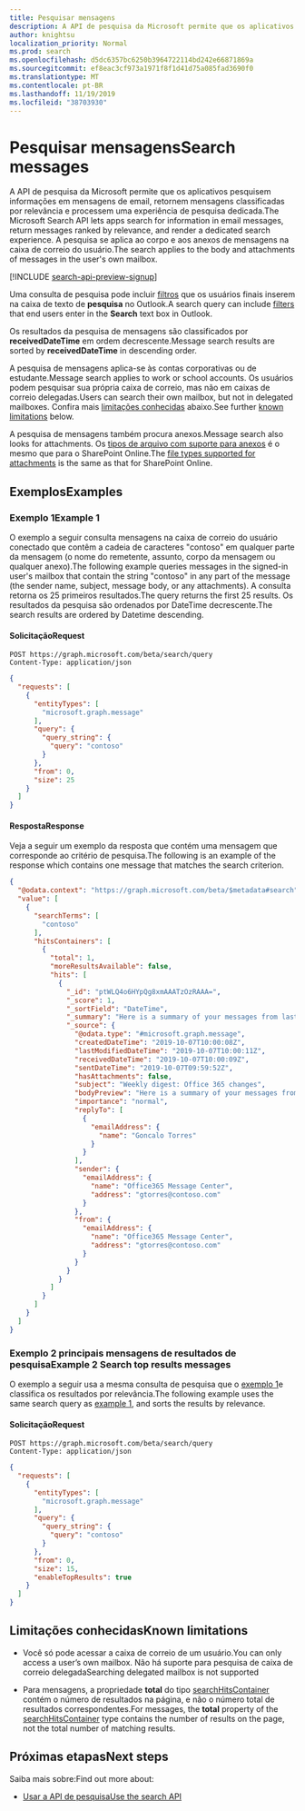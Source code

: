 ```yaml
---
title: Pesquisar mensagens
description: A API de pesquisa da Microsoft permite que os aplicativos pesquisem informações em mensagens de email, retornem mensagens classificadas por relevância e processem uma experiência de pesquisa dedicada.
author: knightsu
localization_priority: Normal
ms.prod: search
ms.openlocfilehash: d5dc6357bc6250b3964722114bd242e66871869a
ms.sourcegitcommit: ef8eac3cf973a1971f8f1d41d75a085fad3690f0
ms.translationtype: MT
ms.contentlocale: pt-BR
ms.lasthandoff: 11/19/2019
ms.locfileid: "38703930"
---
```

# <a name="search-messages"></a><span data-ttu-id="a91d3-103">Pesquisar mensagens</span><span class="sxs-lookup"><span data-stu-id="a91d3-103">Search messages</span></span>

<span data-ttu-id="a91d3-104">A API de pesquisa da Microsoft permite que os aplicativos pesquisem informações em mensagens de email, retornem mensagens classificadas por relevância e processem uma experiência de pesquisa dedicada.</span><span class="sxs-lookup"><span data-stu-id="a91d3-104">The Microsoft Search API lets apps search for information in email messages, return messages ranked by relevance, and render a dedicated search experience.</span></span> <span data-ttu-id="a91d3-105">A pesquisa se aplica ao corpo e aos anexos de mensagens na caixa de correio do usuário.</span><span class="sxs-lookup"><span data-stu-id="a91d3-105">The search applies to the body and attachments of messages in the user's own mailbox.</span></span>

[!INCLUDE [search-api-preview-signup](../includes/search-api-preview-signup.md)]

<span data-ttu-id="a91d3-106">Uma consulta de pesquisa pode incluir [filtros](https://support.office.com/article/learn-to-narrow-your-search-criteria-for-better-searches-in-outlook-d824d1e9-a255-4c8a-8553-276fb895a8da) que os usuários finais inserem na caixa de texto de **pesquisa** no Outlook.</span><span class="sxs-lookup"><span data-stu-id="a91d3-106">A search query can include [filters](https://support.office.com/article/learn-to-narrow-your-search-criteria-for-better-searches-in-outlook-d824d1e9-a255-4c8a-8553-276fb895a8da) that end users enter in the **Search** text box in Outlook.</span></span>

<span data-ttu-id="a91d3-107">Os resultados da pesquisa de mensagens são classificados por **receivedDateTime** em ordem decrescente.</span><span class="sxs-lookup"><span data-stu-id="a91d3-107">Message search results are sorted by **receivedDateTime** in descending order.</span></span>

<span data-ttu-id="a91d3-108">A pesquisa de mensagens aplica-se às contas corporativas ou de estudante.</span><span class="sxs-lookup"><span data-stu-id="a91d3-108">Message search applies to work or school accounts.</span></span> <span data-ttu-id="a91d3-109">Os usuários podem pesquisar sua própria caixa de correio, mas não em caixas de correio delegadas.</span><span class="sxs-lookup"><span data-stu-id="a91d3-109">Users can search their own mailbox, but not in delegated mailboxes.</span></span> <span data-ttu-id="a91d3-110">Confira mais [limitações conhecidas](#known-limitations) abaixo.</span><span class="sxs-lookup"><span data-stu-id="a91d3-110">See further [known limitations](#known-limitations) below.</span></span>

<span data-ttu-id="a91d3-111">A pesquisa de mensagens também procura anexos.</span><span class="sxs-lookup"><span data-stu-id="a91d3-111">Message search also looks for attachments.</span></span> <span data-ttu-id="a91d3-112">Os [tipos de arquivo com suporte para anexos](https://docs.microsoft.com/SharePoint/technical-reference/default-crawled-file-name-extensions-and-parsed-file-types) é o mesmo que para o SharePoint Online.</span><span class="sxs-lookup"><span data-stu-id="a91d3-112">The [file types supported for attachments](https://docs.microsoft.com/SharePoint/technical-reference/default-crawled-file-name-extensions-and-parsed-file-types) is the same as that for SharePoint Online.</span></span>

## <a name="examples"></a><span data-ttu-id="a91d3-113">Exemplos</span><span class="sxs-lookup"><span data-stu-id="a91d3-113">Examples</span></span>

### <a name="example-1"></a><span data-ttu-id="a91d3-114">Exemplo 1</span><span class="sxs-lookup"><span data-stu-id="a91d3-114">Example 1</span></span>

<span data-ttu-id="a91d3-115">O exemplo a seguir consulta mensagens na caixa de correio do usuário conectado que contêm a cadeia de caracteres "contoso" em qualquer parte da mensagem (o nome do remetente, assunto, corpo da mensagem ou qualquer anexo).</span><span class="sxs-lookup"><span data-stu-id="a91d3-115">The following example queries messages in the signed-in user's mailbox that contain the string "contoso" in any part of the message (the sender name, subject, message body, or any attachments).</span></span> <span data-ttu-id="a91d3-116">A consulta retorna os 25 primeiros resultados.</span><span class="sxs-lookup"><span data-stu-id="a91d3-116">The query returns the first 25 results.</span></span> <span data-ttu-id="a91d3-117">Os resultados da pesquisa são ordenados por DateTime decrescente.</span><span class="sxs-lookup"><span data-stu-id="a91d3-117">The search results are ordered by Datetime descending.</span></span>

#### <a name="request"></a><span data-ttu-id="a91d3-118">Solicitação</span><span class="sxs-lookup"><span data-stu-id="a91d3-118">Request</span></span>

```HTTP
POST https://graph.microsoft.com/beta/search/query
Content-Type: application/json
```

```json
{
  "requests": [
    {
      "entityTypes": [
        "microsoft.graph.message"
      ],
      "query": {
        "query_string": {
          "query": "contoso"
        }
      },
      "from": 0,
      "size": 25
    }
  ]
}
```

#### <a name="response"></a><span data-ttu-id="a91d3-119">Resposta</span><span class="sxs-lookup"><span data-stu-id="a91d3-119">Response</span></span>

<span data-ttu-id="a91d3-120">Veja a seguir um exemplo da resposta que contém uma mensagem que corresponde ao critério de pesquisa.</span><span class="sxs-lookup"><span data-stu-id="a91d3-120">The following is an example of the response which contains one message that matches the search criterion.</span></span>

```json
{
  "@odata.context": "https://graph.microsoft.com/beta/$metadata#search",
  "value": [
    {
      "searchTerms": [
        "contoso"
      ],
      "hitsContainers": [
        {
          "total": 1,
          "moreResultsAvailable": false,
          "hits": [
            {
              "_id": "ptWLQ4o6HYpQg8xmAAATzOzRAAA=",
              "_score": 1,
              "_sortField": "DateTime",
              "_summary": "Here is a summary of your messages from last week",
              "_source": {
                "@odata.type": "#microsoft.graph.message",
                "createdDateTime": "2019-10-07T10:00:08Z",
                "lastModifiedDateTime": "2019-10-07T10:00:11Z",
                "receivedDateTime": "2019-10-07T10:00:09Z",
                "sentDateTime": "2019-10-07T09:59:52Z",
                "hasAttachments": false,
                "subject": "Weekly digest: Office 365 changes",
                "bodyPreview": "Here is a summary of your messages from last week -   New Feature: Live captions in English-US a",
                "importance": "normal",
                "replyTo": [
                  {
                    "emailAddress": {
                      "name": "Goncalo Torres"
                    }
                  }
                ],
                "sender": {
                  "emailAddress": {
                    "name": "Office365 Message Center",
                    "address": "gtorres@contoso.com"
                  }
                },
                "from": {
                  "emailAddress": {
                    "name": "Office365 Message Center",
                    "address": "gtorres@contoso.com"
                  }
                }
              }
            }
          ]
        }
      ]
    }
  ]
}
```

### <a name="example-2-search-top-results-messages"></a><span data-ttu-id="a91d3-121">Exemplo 2 principais mensagens de resultados de pesquisa</span><span class="sxs-lookup"><span data-stu-id="a91d3-121">Example 2 Search top results messages</span></span>

<span data-ttu-id="a91d3-122">O exemplo a seguir usa a mesma consulta de pesquisa que o [exemplo 1](#example-1)e classifica os resultados por relevância.</span><span class="sxs-lookup"><span data-stu-id="a91d3-122">The following example uses the same search query as [example 1](#example-1), and sorts the results by relevance.</span></span>

<!-- markdownlint-disable MD024 -->
#### <a name="request"></a><span data-ttu-id="a91d3-123">Solicitação</span><span class="sxs-lookup"><span data-stu-id="a91d3-123">Request</span></span>

```HTTP
POST https://graph.microsoft.com/beta/search/query
Content-Type: application/json
```

```json
{
  "requests": [
    {
      "entityTypes": [
        "microsoft.graph.message"
      ],
      "query": {
        "query_string": {
          "query": "contoso"
        }
      },
      "from": 0,
      "size": 15,
      "enableTopResults": true
    }
  ]
}
```

## <a name="known-limitations"></a><span data-ttu-id="a91d3-124">Limitações conhecidas</span><span class="sxs-lookup"><span data-stu-id="a91d3-124">Known limitations</span></span>

- <span data-ttu-id="a91d3-125">Você só pode acessar a caixa de correio de um usuário.</span><span class="sxs-lookup"><span data-stu-id="a91d3-125">You can only access a user’s own mailbox.</span></span> <span data-ttu-id="a91d3-126">Não há suporte para pesquisa de caixa de correio delegada</span><span class="sxs-lookup"><span data-stu-id="a91d3-126">Searching delegated mailbox is not supported</span></span>

- <span data-ttu-id="a91d3-127">Para mensagens, a propriedade **total** do tipo [searchHitsContainer](/graph/api/resources/searchhitscontainer?view=graph-rest-beta) contém o número de resultados na página, e não o número total de resultados correspondentes.</span><span class="sxs-lookup"><span data-stu-id="a91d3-127">For messages, the **total** property of the [searchHitsContainer](/graph/api/resources/searchhitscontainer?view=graph-rest-beta) type contains the number of results on the page, not the total number of matching results.</span></span>

## <a name="next-steps"></a><span data-ttu-id="a91d3-128">Próximas etapas</span><span class="sxs-lookup"><span data-stu-id="a91d3-128">Next steps</span></span>

<span data-ttu-id="a91d3-129">Saiba mais sobre:</span><span class="sxs-lookup"><span data-stu-id="a91d3-129">Find out more about:</span></span>

- [<span data-ttu-id="a91d3-130">Usar a API de pesquisa</span><span class="sxs-lookup"><span data-stu-id="a91d3-130">Use the search API</span></span>](/graph/api/resources/search-api-overview?view=graph-rest-beta)
